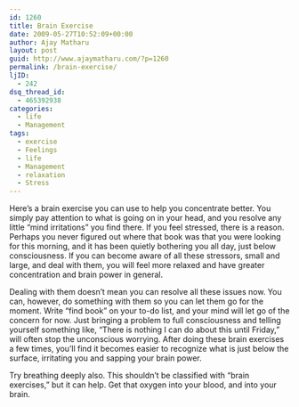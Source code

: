 ```yaml
---
id: 1260
title: Brain Exercise
date: 2009-05-27T10:52:09+00:00
author: Ajay Matharu
layout: post
guid: http://www.ajaymatharu.com/?p=1260
permalink: /brain-exercise/
ljID:
  - 242
dsq_thread_id:
  - 465392938
categories:
  - life
  - Management
tags:
  - exercise
  - Feelings
  - life
  - Management
  - relaxation
  - Stress
---
```

Here&#8217;s a brain exercise you can use to help you concentrate better. You simply pay attention to what is going on in your head, and you resolve any little &#8220;mind irritations&#8221; you find there. If you feel stressed, there is a reason. Perhaps you never figured out where that book was that you were looking for this morning, and it has been quietly bothering you all day, just below consciousness. If you can become aware of all these stressors, small and large, and deal with them, you will feel more relaxed and have greater concentration and brain power in general.

Dealing with them doesn&#8217;t mean you can resolve all these issues now. You can, however, do something with them so you can let them go for the moment. Write &#8220;find book&#8221; on your to-do list, and your mind will let go of the concern for now. Just bringing a problem to full consciousness and telling yourself something like, &#8220;There is nothing I can do about this until Friday,&#8221; will often stop the unconscious worrying. After doing these brain exercises a few times, you&#8217;ll find it becomes easier to recognize what is just below the surface, irritating you and sapping your brain power.

Try breathing deeply also. This shouldn&#8217;t be classified with &#8220;brain exercises,&#8221; but it can help. Get that oxygen into your blood, and into your brain.
